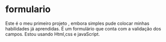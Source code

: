 # formulario
Este é o meu primeiro projeto , embora simples pude colocar minhas habilidades já aprendidas. É um formulário que conta com a validação dos campos. Estou usando Html,css e javaScript.
